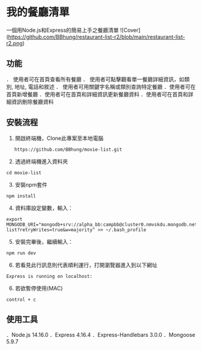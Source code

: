 # 我的餐廳清單
一個用Node.js和Express的簡易上手之餐廳清單
![Cover] (https://github.com/BBhung/restaurant-list-r2/blob/main/restaurant-list-r2.png)

## 功能

． 使用者可在首頁查看所有餐廳
． 使用者可點擊觀看單一餐廳詳細資訊，如類別, 地址, 電話和敘述
． 使用者可用關鍵字名稱或類別查詢特定餐廳
．使用者可在首頁新增餐廳
．使用者可在首頁和詳細資訊更新餐廳資料
．使用者可在首頁和詳細資訊刪除餐廳資料

## 安裝流程

1. 開啟終端機，Clone此專案至本地電腦

```
   https://github.com/BBhung/movie-list.git
```

2.  透過終端機進入資料夾

```
cd movie-list
```

3. 安裝npm套件

```
npm install
```

4. 資料庫設定變數，輸入：

```
export MONGODB_URI="mongodb+srv://alpha_bb:campbb@cluster0.nmvskdu.mongodb.net/restaurant-list?retryWrites=true&w=majority" >> ~/.bash_profile
```

5. 安裝完畢後，繼續輸入：

```
npm run dev
```

6. 若看見此行訊息則代表順利運行，打開瀏覽器進入到以下網址

```
Express is running on localhost:
```

6. 若欲暫停使用(MAC)

```
control + c
```

## 使用工具

．Node.js 14.16.0
．Express 4.16.4
．Express-Handlebars 3.0.0
．Mongoose 5.9.7
